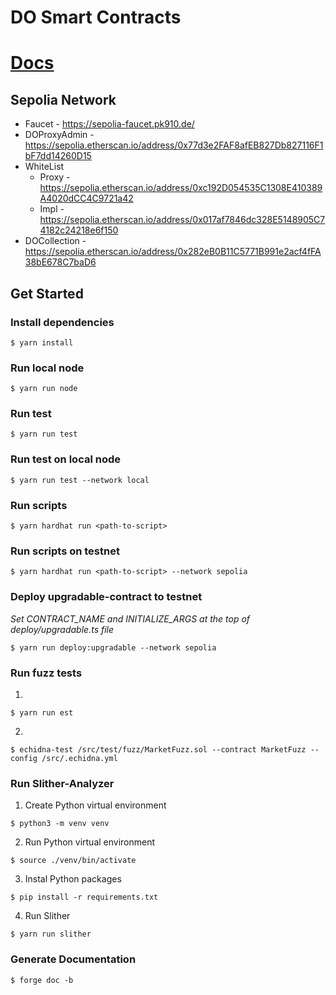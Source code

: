 # DO Smart Contracts

# [Docs](https://do-contracts-docs.netlify.app/)

## Sepolia Network
<!-- TOTO: Upload new contracts -->
- Faucet - <https://sepolia-faucet.pk910.de/>
- DOProxyAdmin - <https://sepolia.etherscan.io/address/0x77d3e2FAF8afEB827Db827116F1bF7dd14260D15>
- WhiteList
    - Proxy - <https://sepolia.etherscan.io/address/0xc192D054535C1308E410389A4020dCC4C9721a42>
    - Impl - <https://sepolia.etherscan.io/address/0x017af7846dc328E5148905C74182c24218e6f150>
- DOCollection - <https://sepolia.etherscan.io/address/0x282eB0B11C5771B991e2acf4fFA38bE678C7baD6>

## Get Started

### Install dependencies
```
$ yarn install
```

### Run local node
```
$ yarn run node
```

### Run test
```
$ yarn run test
```

### Run test on local node
```
$ yarn run test --network local
```

### Run scripts
```
$ yarn hardhat run <path-to-script>
```

### Run scripts on testnet
```
$ yarn hardhat run <path-to-script> --network sepolia
```

### Deploy upgradable-contract to testnet

_Set CONTRACT_NAME and INITIALIZE_ARGS at the top of deploy/upgradable.ts file_

```
$ yarn run deploy:upgradable --network sepolia
```

### Run fuzz tests

1.
```
$ yarn run est
```
2.
```
$ echidna-test /src/test/fuzz/MarketFuzz.sol --contract MarketFuzz --config /src/.echidna.yml
```

### Run Slither-Analyzer

1. Create Python virtual environment
```
$ python3 -m venv venv
```
2. Run Python virtual environment
```
$ source ./venv/bin/activate
```
3. Instal Python packages
```
$ pip install -r requirements.txt
```
4. Run Slither
```
$ yarn run slither
```
### Generate Documentation

```
$ forge doc -b
```

